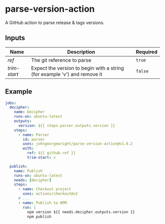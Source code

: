 # parse-version-action

A GitHub action to parse release &amp; tags versions.

## Inputs

| Name | Description | Required |
| --- | --- | --- |
| *ref* | The git reference to parse | `true` |
| *trim-start* | Expect the version to begin with a string (for example 'v') and remove it | `false` |

## Example

```yml
jobs:
  decipher:
    name: Decipher
    runs-on: ubuntu-latest
    outputs:
      version: ${{ steps.parser.outputs.version }}
    steps:
      - name: Parser
        id: parser
        uses: johngeorgewright/parse-version-action@v1.0.2
        with:
          ref: ${{ github.ref }}
          trim-start: v

  publish:
    name: Publish
    runs-on: ubuntu-latest
    needs: [decipher]
    steps:
      - name: Checkout project
        uses: actions/checkout@v2
      # ...
      - name: Publish to NPM
        run: |
          npm version ${{ needs.decipher.outputs.version }}
          npm publish
```
